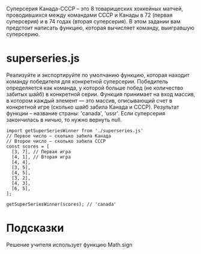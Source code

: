 Суперсерия Канада-СССР – это 8 товарищеских хоккейных матчей, проводившихся между командами СССР и Канады в 72 (первая суперсерия) и в 74 годах (вторая суперсерия). В этом задании вам предстоит написать функцию, которая вычисляет команду, выигравшую суперсерию.

# superseries.js #
Реализуйте и экспортируйте по умолчанию функцию, которая находит команду победителя для конкретной суперсерии. Победитель определяется как команда, у которой больше побед (не количество забитых шайб) в конкретной серии. Функция принимает на вход массив, в котором каждый элемент — это массив, описывающий счет в конкретной игре (сколько шайб забила Канада и СССР). Результат функции – название страны: 'canada', 'ussr'. Если суперсерия закончилась в ничью, то нужно вернуть null.

```
import getSuperSeriesWinner from './superseries.js'
// Первое число – сколько забила Канада
// Второе число – сколько забила СССР
const scores = [
  [3, 7], // Первая игра
  [4, 1], // Вторая игра
  [4, 4],
  [3, 5],
  [4, 5],
  [3, 2],
  [4, 3],
  [6, 5],
];
 
getSuperSeriesWinner(scores); // 'canada'
```

# Подсказки #
Решение учителя использует функцию Math.sign
